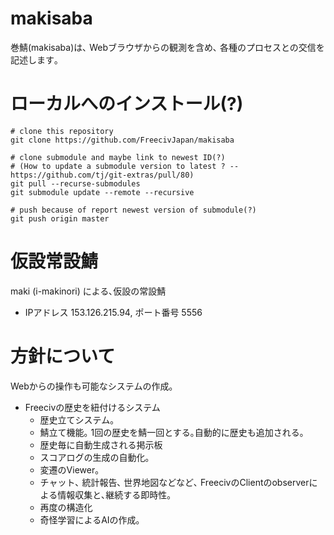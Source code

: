 # makisaba

巻鯖(makisaba)は､ Webブラウザからの観測を含め､ 各種のプロセスとの交信を記述します｡


# ローカルへのインストール(?)

```
# clone this repository
git clone https://github.com/FreecivJapan/makisaba

# clone submodule and maybe link to newest ID(?)
# (How to update a submodule version to latest ? -- https://github.com/tj/git-extras/pull/80)
git pull --recurse-submodules
git submodule update --remote --recursive

# push because of report newest version of submodule(?)
git push origin master

```


# 仮設常設鯖

maki (i-makinori) による､仮設の常設鯖
- IPアドレス 153.126.215.94, ポート番号 5556


# 方針について

Webからの操作も可能なシステムの作成｡

- Freecivの歴史を紐付けるシステム
  - 歴史立てシステム｡
  - 鯖立て機能｡ 1回の歴史を鯖一回とする｡自動的に歴史も追加される｡
  - 歴史毎に自動生成される掲示板
  - スコアログの生成の自動化｡
  - 変遷のViewer｡
  - チャット､ 統計報告､ 世界地図などなど､ FreecivのClientのobserverによる情報収集と､継続する即時性｡
  - 再度の構造化
  - 奇怪学習によるAIの作成｡


